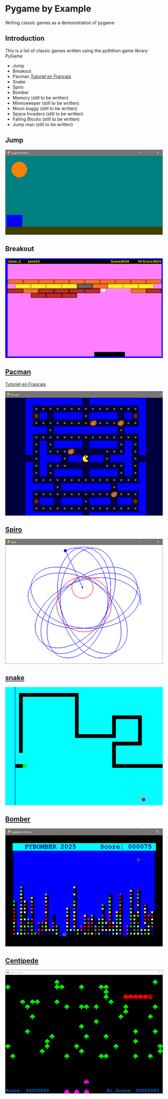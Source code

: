 # Pygame by Example

Writing classic games as a demonstration of pygame

## Introduction

This is a list of classic games written using the pyththon game library PyGame

- Jump
- Breakout
- Pacman [Tutoriel en Français](pacman/tutoriel/Introduction.md)
- Snake
- Spiro
- Bomber
- Memory (still to be written)
- Minesweeper (still to be written)
- Moon buggy (still to be written)
- Space Invaders (still to be written)
- Falling Blocks (still to be written)
- Jump man (still to be written)

## Jump

![](documents/jump.png)

## Breakout

![](documents/breakout.png)

## [Pacman](PacMan/pacman.md)

[Tutoriel en Français ](pacman/turoriel/pacmanIntro.md)

![](documents/pacman.png)

## [Spiro](spiro/spiro.md)

![](documents/spiro.png)

## [snake](snake/snake.md)

![](documents/snake.png)

## [Bomber]()

![](documents/Bomber.png)

## [Centipede]()

![](documents/centipede.png)
